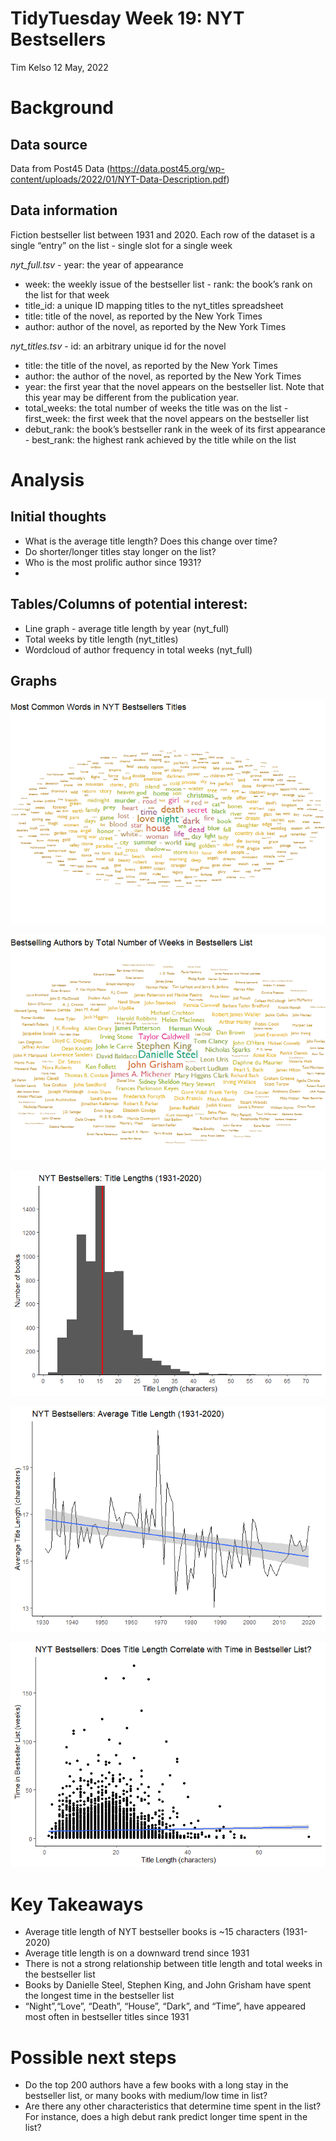 TidyTuesday Week 19: NYT Bestsellers
================
Tim Kelso
12 May, 2022

# Background

## Data source

Data from Post45 Data
(<https://data.post45.org/wp-content/uploads/2022/01/NYT-Data-Description.pdf>)
## Data information  
Fiction bestseller list between 1931 and 2020. Each row of the dataset
is a single “entry” on the list - single slot for a single week

*nyt_full.tsv* - year: the year of appearance  
- week: the weekly issue of the bestseller list - rank: the book’s rank
on the list for that week  
- title_id: a unique ID mapping titles to the nyt_titles spreadsheet  
- title: title of the novel, as reported by the New York Times  
- author: author of the novel, as reported by the New York Times

*nyt_titles.tsv* - id: an arbitrary unique id for the novel  
- title: the title of the novel, as reported by the New York Times  
- author: the author of the novel, as reported by the New York Times  
- year: the first year that the novel appears on the bestseller list.
Note that this year may be different from the publication year.  
- total_weeks: the total number of weeks the title was on the list -
first_week: the first week that the novel appears on the bestseller list
- debut_rank: the book’s bestseller rank in the week of its first
appearance - best_rank: the highest rank achieved by the title while on
the list

# Analysis

## Initial thoughts

-   What is the average title length? Does this change over time?  
-   Do shorter/longer titles stay longer on the list?  
-   Who is the most prolific author since 1931?  
-   

## Tables/Columns of potential interest:

-   Line graph - average title length by year (nyt_full)  
-   Total weeks by title length (nyt_titles)  
-   Wordcloud of author frequency in total weeks (nyt_full)

## Graphs

![](2022-Week19_NYT_bestsellers_files/figure-gfm/graph_most_common_words-1.png)<!-- -->

![](2022-Week19_NYT_bestsellers_files/figure-gfm/graph_bestselling_authors_by_total_weeks-1.png)<!-- -->

![](2022-Week19_NYT_bestsellers_files/figure-gfm/graph_title_length-1.png)<!-- -->

![](2022-Week19_NYT_bestsellers_files/figure-gfm/graph_average_title_length_by_year-1.png)<!-- -->

![](2022-Week19_NYT_bestsellers_files/figure-gfm/graph_title_length_by_total_weeks-1.png)<!-- -->

# Key Takeaways

-   Average title length of NYT bestseller books is \~15 characters
    (1931-2020)  
-   Average title length is on a downward trend since 1931  
-   There is not a strong relationship between title length and total
    weeks in the bestseller list  
-   Books by Danielle Steel, Stephen King, and John Grisham have spent
    the longest time in the bestseller list  
-   “Night”,“Love”, “Death”, “House”, “Dark”, and “Time”, have appeared
    most often in bestseller titles since 1931

# Possible next steps

-   Do the top 200 authors have a few books with a long stay in the
    bestseller list, or many books with medium/low time in list?  
-   Are there any other characteristics that determine time spent in the
    list? For instance, does a high debut rank predict longer time spent
    in the list?
